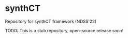 # synthCT
Repository for synthCT framework (NDSS'22)

TODO: This is a stub repository, open-source release soon!
